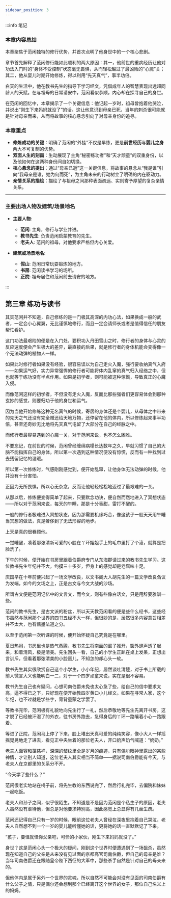```yaml
---
sidebar_position: 3
---
```


:::info 笔记

### 本章内容总结

本章聚焦于范闲独特的修行优势，并首次点明了他身世中的一个核心悲剧。

章节首先解释了范闲修行能如此顺利的两大原因：其一，他前世的重病经历让他对功法入门时的“身体不受控制”状态毫无畏惧，从而轻松越过了最凶险的“心魔”关；其二，他从婴儿时期开始修炼，得以利用“先天真气”，事半功倍。

白天的生活中，他在教书先生的指导下学习经文，凭借成年人的智慧表现出远超同龄人的天赋。在与祖母的日常请安中，范闲看似恭顺，内心却在探寻自己的身世。

在范闲的回忆中，本章揭示了一个关键信息：他记起一岁时，祖母曾抱着他哭泣，并说出“刚生下来妈妈就没了”的话。这让他意识到母亲已死，当年的刺杀很可能就是针对母亲而来，从而将故事的核心悬念引向了对母亲身份的追寻。

### 本章重点

*   **修炼成功的关键**：明确了范闲的“外挂”不仅是早练，更是**前世经历**与**婴儿之身**两大不可复制的优势。
*   **双面人生的刻画**：生动展现了主角“秘密练功者”和“天才顽童”的双重身份，以及他如何在这两种身份间自如切换。
*   **核心悬念的提出**：通过“母亲已逝”这一关键信息，将故事的悬念从“我是谁”引向“我母亲是谁，她为何而死”，为主角未来的行动树立了明确的内在驱动力。
*   **亲情关系的描绘**：描绘了与祖母之间那种表面疏远、实则寄予厚望的复杂亲情关系。

---

### **主要出场人物及建筑/场景地名**

*   **主要人物**:
    *   **范闲**: 主角，修行与学业并进。
    *   **教书先生**: 负责范闲启蒙教育的先生。
    *   **老夫人**: 范闲的祖母，对他要求严格但内心关爱。

*   **建筑或场景地名**:
    *   **假山**: 范闲日常玩耍锻炼的地方。
    *   **书房**: 范闲读书学习的场所。
    *   **正院**: 祖母居住和范闲前去请安的地方。

:::

## 第三章 **练功与读书**

其实范闲并不知道，自己修练的是一门极其高深的内功心法，如果换成一般的武者，一定会小心翼翼，无比谨慎地修行，而且一定会请师长或者是值得信任的朋友帮忙看护。

这门功法最艰险的便是在入门处，要积功入丹田雪山之时，修行者的身体与心灵的反应速度便会产生极大的差异，最直接的后果，就是修行者的身体机能会变得像一个无法动弹的植物人一样。

如果此时修行者如果没有经验，很容易误以为自己走火入魔，强行要收纳真气入府——如果运气好，实力异常强悍的修行者可能将体内乱窜的真气归入经络之中，但也就等于练功没有半点作用。如果是初学者，则可能被这种惊慌，导致真正的心魔入侵。

而像范闲这样的初学者，不但没有走火入魔，反而比那些强者们更容易体会到那种玄妙的感觉，则要归功于他的身世和运气。

因为当他开始修练这种无名真气的时候，寄居的身体还是个婴儿，从母体之中带来的先天之气还没有完全赠还给天地万物，还停留在他的体内，所以修练起来事半功倍，甚至还奇妙无比地将先天真气屯留了大部分在自己的经脉之中。

而修行者最容易遇到的心魔一关，对于范闲来说，也不怎么困难。

不要忘记，在前世的时候，范闲曾经缠绵病榻长达数年之久，早就习惯了自己的大脑不能指挥自己的身体，所以第一次遇到这种情况便没有惊慌，反而有一种找到过去残留记忆的温暖。

所以第一次修练时，气感刚刚感觉到，便开始乱窜，让他身体无法动弹的时候，他并没有十分害怕。

正因为无所畏惧，所以心无杂念，反而让他轻轻松松地迈过了最艰难的一关。

从那以后，修练便变得简单了起来，只要默念功诀，便自然而然地进入了冥想状态——所以对于范闲来说，每天的午睡，那是十分香甜，雷打不醒的。

一般的修行者极难进入冥想状态，因为那需要机缘巧合，像这孩子一般天天用午睡当冥想的做法，真是奢侈到了无法形容的地步。

上天是真的很眷顾他。

一觉睡醒，凑着那张清新可爱的小脸在丫环姐姐手上的毛巾里打了个滚，就算是把脸洗了。

下午的时候，便开始在书房里跟着伯爵府专门从东海郡请过来的教书先生学习。这位教书先生年纪并不大，约摸三十多岁，但身上的感觉却是老腐味十足。

庆国早在十年前便兴起了一场文学改良，以文书阁大人胡先生的一篇文学改良刍议为发端，如今的文场之上，正是古文与今文大战的沙场。

所谓古文便是范闲记忆中的文言文，而今文，则有些像白话文，只是用辞要雅训一些。

范闲的教书先生，是古文派的粉丝，所以天天教范闲看的便是些什么经书，这些经书虽然与范闲那个世界的四书五经不大一样，但很妙的是，居然很多内容意旨相差并不太大，也有儒墨法道之分。

以至于范闲第一次听课的时候，便开始怀疑自己究竟是在哪里。

夏日热闷，书房里也是热气蒸腾，教书先生将南面的窗子推开，窗外蝉声透了起来，和着清风，极是清美。先生回头一看，自己的小学生正趴在桌上发呆，正想出言训斥，但看着那张清美的小脸蛋儿，不知怎的却心头一软。

教书先生其实很欣赏自己这个小学生，小小年纪，居然谈吐清楚，对于书上所载的前人微言大义也能明白一二，对于一个四岁顽童来说，实在是很不容易。

教书先生自己也有疑问，心想司南伯爵未免也太心急了些，给自己的信中要求太高，逼不得已之下，只好现在便开始教四岁黄口小儿经文。如果在寻常人家，这个年纪，也不过就是学些字，背背童蒙之学罢了。

等教书完毕，范闲极有礼貌地向先生行了一礼，然后恭敬地等先生先离开书房，这才脱了已经被汗湿了的外衣，往书房外跑去，急得身后的丫环一路嚷着小心一路跟着。

等进了正院，范闲马上停了下来，脸上堆出天真可爱的纯纯笑容，像小大人一样摇摇晃晃地走了进去，看见正中央坐着的那位老夫人，开口奶声奶气喊道：“奶奶。”

老夫人面容和蔼慈祥，深深的皱纹里全是岁月的痕迹，只有偶尔眼神里露出的某些神情，才让别人知道，这位老夫人其实相当不简单——据说司南伯爵能有今天，与老夫人在京都里的关系分不开。

“今天学了些什么？”

范闲很老实地站在椅子前，将先生教的东西说完了，然后行礼完毕，去偏院和妹妹一起吃饭。

老夫人和孙子之间，似乎很陌生。不知道是不是因为范闲是个私生子的原因，老夫人虽然没有虐待他，但总是对他要求特别高，因此感觉上总显得有几丝生疏。

范闲还记得自己只有一岁的时候，眼前这位老夫人曾经在深夜里抱着自己哭泣，老夫人自然想不到一个一岁的婴儿能听懂她的话，更将她的话一直默默记了下来。

“孩子，要怪就怪你父亲吧，可怜的小家伙，刚生下来妈妈就没了。”

身世？这是范闲心头一个极大的疑问，刚到这个世界时便遭遇到了一场狙杀，虽然现在知道自己的父亲是从来没有见过面的京都高官司南伯爵，但自己的母亲是谁？当年司南伯爵还在跟随皇帝陛下西征的大军中，那些杀手自然是针对自己的母亲来的。

但他体内是属于另外一个世界的灵魂，所以自然不可能会对没有见面的司南伯爵有什么父子之情，只是偶尔还会想到那个已经离开这个世界的女子，那位自己名义上的妈妈。

